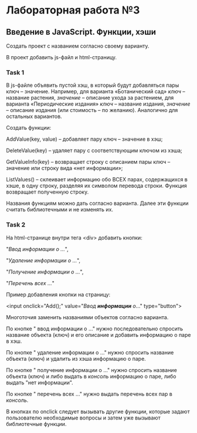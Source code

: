# Лабораторная работа №3

## Введение в  JavaScript. Функции, хэши

Создать проект с названием согласно своему варианту.

В проект добавить js-файл и html-страницу.

### Task 1

В js-файле объявить пустой хэш, в который будут добавляться пары ключ – значение. Например, для варианта «Ботанический сад» _ключ_ – название растения, _значение_ – описание ухода за растением, для варианта «Периодические издания» _ключ_ – название издания, _значение_ – описание издания (или стоимость – по желанию). Аналогично для остальных вариантов.

Создать функции:

AddValue(key, value) – добавляет пару ключ – значение в хэш;

DeleteValue(key) – удаляет пару с соответствующим ключом из хэша;

GetValueInfo(key) – возвращает строку с описанием пары ключ – значение или строку вида «нет информации»;

ListValues() – склеивает информацию обо ВСЕХ парах, содержащихся в хэше, в одну строку, разделяя их символом перевода строки. Функция возвращает полученную строку.

Названия функциям можно дать согласно варианта. Далее эти функции считать библиотечными и не изменять их.

### Task 2

На html-странице внутри тега \<div\> добавить кнопки:

"_Ввод информации о …_",

"_Удаление информации о …_",

"_Получение информации о …_",

"_Перечень всех …_"

Пример добавления кнопки на страницу:

\<input onclick="Add();" value="_Ввод __информации__ о_…" type="button"\>

Многоточия заменить названиями объектов согласно варианта.

По кнопке " ввод информации о …" нужно последовательно спросить название объекта (ключ) и его описание и добавить информацию о паре в хэш.

По кнопке " удаление информации о …" нужно спросить название объекта (ключ) и удалить из хэша информацию о паре.

По кнопке " получение информации о …" нужно спросить название объекта (ключ) и либо выдать в _консоль_ информацию о паре, либо выдать "нет информации".

По кнопке " перечень всех …" нужно выдать перечень всех пар в _консоль_.

В кнопках по onclick следует вызывать другие функции, которые задают пользователю необходимые вопросы и затем уже вызывают библиотечные функции.
